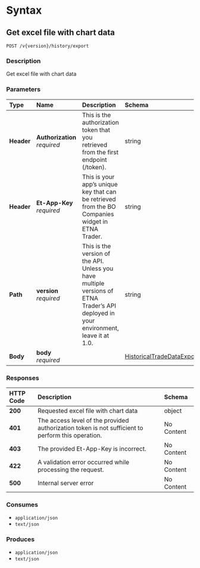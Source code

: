 # Syntax

## Get excel file with chart data

```text
POST /v{version}/history/export
```

### Description

Get excel file with chart data

### Parameters

| Type | Name | Description | Schema | Default |
| :--- | :--- | :--- | :--- | :--- |
| **Header** | **Authorization**   _required_ | This is the authorization token that you retrieved from the first endpoint \(/token\). | string |  |
| **Header** | **Et-App-Key**   _required_ | This is your app’s unique key that can be retrieved from the BO Companies widget in ETNA Trader. | string |  |
| **Path** | **version**   _required_ | This is the version of the API. Unless you have multiple versions of ETNA Trader’s API deployed in your environment, leave it at 1.0. | string | `"1"` |
| **Body** | **body**   _required_ |  | [HistoricalTradeDataExportDataModel](historicaltradedata_exporttoexcel.md#historicaltradedataexportdatamodel) |  |

### Responses

| HTTP Code | Description | Schema |
| :--- | :--- | :--- |
| **200** | Requested excel file with chart data | object |
| **401** | The access level of the provided authorization token is not sufficient to perform this operation. | No Content |
| **403** | The provided Et-App-Key is incorrect. | No Content |
| **422** | A validation error occurred while processing the request. | No Content |
| **500** | Internal server error | No Content |

### Consumes

* `application/json`
* `text/json`

### Produces

* `application/json`
* `text/json`

